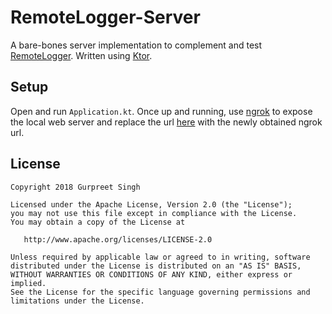RemoteLogger-Server
===================
A bare-bones server implementation to complement and test [RemoteLogger](https://github.com/GurpreetSK95/RemoteLogger). Written using [Ktor](https://ktor.io).

Setup
---------------------
Open and run `Application.kt`.
Once up and running, use [ngrok](https://ngrok.com/) to expose the local web server and replace the url [here](https://github.com/GurpreetSK95/RemoteLogger/blob/master/app/src/main/java/com/gurpreetsk/remotelogger/RemoteLoggingApplication.kt) with the newly obtained ngrok url.

License
---------------------

    Copyright 2018 Gurpreet Singh

    Licensed under the Apache License, Version 2.0 (the "License");
    you may not use this file except in compliance with the License.
    You may obtain a copy of the License at

       http://www.apache.org/licenses/LICENSE-2.0

    Unless required by applicable law or agreed to in writing, software
    distributed under the License is distributed on an "AS IS" BASIS,
    WITHOUT WARRANTIES OR CONDITIONS OF ANY KIND, either express or implied.
    See the License for the specific language governing permissions and
    limitations under the License.
